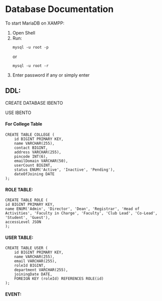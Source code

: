 # Database Documentation

To start MariaDB on XAMPP:
1. Open Shell
2. Run:
    ```
    mysql -u root -p
    ```
    or
    ```
    mysql -u root -r
    ```
3. Enter password if any or simply enter

## DDL:

CREATE DATABASE IBENTO

USE IBENTO

#### For College Table

```
CREATE TABLE COLLEGE (
    id BIGINT PRIMARY KEY,
    name VARCHAR(255),
    contact BIGINT,
    address VARCHAR(255),
    pincode INT(6),
    emailDomain VARCHAR(50),
    userCount BIGINT,
    status ENUM('Active', 'Inactive', 'Pending'),
    dateOfJoining DATE
);
```

#### ROLE TABLE:

```
CREATE TABLE ROLE (
id BIGINT PRIMARY KEY,
name ENUM('Admin', 'Director', 'Dean', 'Registrar', 'Head of Activities', 'Faculty in Charge', 'Faculty', 'Club Lead', 'Co-Lead', 'Student', 'Guest'),
accessLevel JSON
);
```

#### USER TABLE:

```
CREATE TABLE USER (
    id BIGINT PRIMARY KEY,
    name VARCHAR(255),
    email VARCHAR(255),
    roleId BIGINT,
    department VARCHAR(255),
    joiningDate DATE,
    FOREIGN KEY (roleId) REFERENCES ROLE(id)
);
```

#### EVENT:
```
```